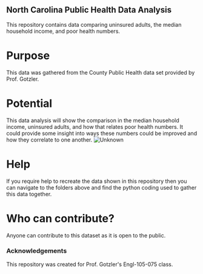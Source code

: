 ## North Carolina Public Health Data Analysis

This repository contains data comparing uninsured adults, the median household income, and poor health numbers. 

# Purpose
This data was gathered from the County Public Health data set provided by Prof. Gotzler. 


# Potential

This data analysis will show the comparison in the median household income, uninsured adults, and how that relates poor health numbers. It could provide some insight into ways these numbers could be improved and how they correlate to one another.
![Unknown](https://github.com/user-attachments/assets/2b31d1a2-e65b-4b57-9674-6a104022ad90)



# Help

If you require help to recreate the data shown in this repository then you can navigate to the folders above and find the python coding used to gather this data together.

# Who can contribute?

Anyone can contribute to this dataset as it is open to the public. 

### Acknowledgements
This repository was created for Prof. Gotzler's Engl-105-075 class. 
